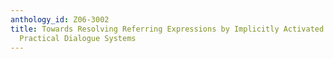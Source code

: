 ```yaml
---
anthology_id: Z06-3002
title: Towards Resolving Referring Expressions by Implicitly Activated Referents in
  Practical Dialogue Systems
---
```

